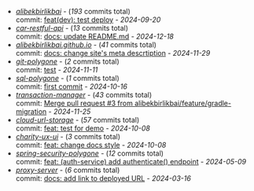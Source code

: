 - [_alibekbirlikbai_](https://github.com/alibekbirlikbai/alibekbirlikbai) - (_193_ commits total)<br/>commit: [feat(dev): test deploy](https://github.com/alibekbirlikbai/alibekbirlikbai/commit/a0dbd0c7b6829f53b066e7e6aca31d2a5e3735fe) - _2024-09-20_
- [_car-restful-api_](https://github.com/alibekbirlikbai/car-restful-api) - (_13_ commits total)<br/>commit: [docs: update README.md](https://github.com/alibekbirlikbai/car-restful-api/commit/fca6da19f8417c3e800346a7990377799a1b0964) - _2024-12-18_
- [_alibekbirlikbai.github.io_](https://github.com/alibekbirlikbai/alibekbirlikbai.github.io) - (_41_ commits total)<br/>commit: [docs: change site's meta descrtiption](https://github.com/alibekbirlikbai/alibekbirlikbai.github.io/commit/f93e08fdd90f04f6cdea4eebd0c697d2f86c4e24) - _2024-11-29_
- [_git-polygone_](https://github.com/alibekbirlikbai/git-polygone) - (_2_ commits total)<br/>commit: [test](https://github.com/alibekbirlikbai/git-polygone/commit/77c8a9a23be5565b994cc77a0de0ba38718ecf83) - _2024-11-11_
- [_sql-polygone_](https://github.com/alibekbirlikbai/sql-polygone) - (_1_ commits total)<br/>commit: [first commit](https://github.com/alibekbirlikbai/sql-polygone/commit/43915be5b718be9006150178d65cc62334d293ee) - _2024-10-16_
- [_transaction-manager_](https://github.com/alibekbirlikbai/transaction-manager) - (_43_ commits total)<br/>commit: [Merge pull request #3 from alibekbirlikbai/feature/gradle-migration](https://github.com/alibekbirlikbai/transaction-manager/commit/abeb0ec2b5383d63d37753d67164dadf04ea9fe7) - _2024-11-25_
- [_cloud-url-storage_](https://github.com/alibekbirlikbai/cloud-url-storage) - (_57_ commits total)<br/>commit: [feat: test for demo](https://github.com/alibekbirlikbai/cloud-url-storage/commit/49daaab9a2eef4981f6fa9dcb07b928659155147) - _2024-10-08_
- [_charity-ux-ui_](https://github.com/alibekbirlikbai/charity-ux-ui) - (_3_ commits total)<br/>commit: [feat: change docs style](https://github.com/alibekbirlikbai/charity-ux-ui/commit/b34fe3d2338eb317c8501e39b75897073f726f7d) - _2024-10-08_
- [_spring-security-polygone_](https://github.com/alibekbirlikbai/spring-security-polygone) - (_12_ commits total)<br/>commit: [feat: (auth-service) add authenticate() endpoint](https://github.com/alibekbirlikbai/spring-security-polygone/commit/77d7064f9091f6e135295ed44f203647ffcfdb84) - _2024-05-09_
- [_proxy-server_](https://github.com/alibekbirlikbai/proxy-server) - (_6_ commits total)<br/>commit: [docs: add link to deployed URL](https://github.com/alibekbirlikbai/proxy-server/commit/150c67582b00233b8e7eb7b18a55e0e4f0f7efdc) - _2024-03-16_